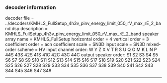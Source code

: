 
### decoder information 
decoder file = ../decoders/KMHLS_FullSetup_4h3v_pinv_energy_limit_050_rV_max_rE_2_band.dsp
description = KMHLS_FullSetup_4h3v_pinv_energy_limit_050_rV_max_rE_2_band
speaker array name = KMHLS_FullSetup
horizontal order   = 4
vertical order     = 3
coefficient order  = acn
coefficient scale  = SN3D
input scale        = SN3D
mixed-order scheme = HV
input channel order: W Y Z X V T R S U Q O M K L N P 44S 43S 42S 41S 41C 42C 43C 44C 
output speaker order: S1 S2 S3 S4 S5 S6 S7 S8 S9 S10 S11 S12 S13 S14 S15 S16 S17 S18 S19 S20 S21 S22 S23 S24 S25 S26 S27 S28 S29 S33 S34 S35 S36 S37 S38 S39 S40 S41 S42 S43 S44 S45 S46 S47 S48 

---

